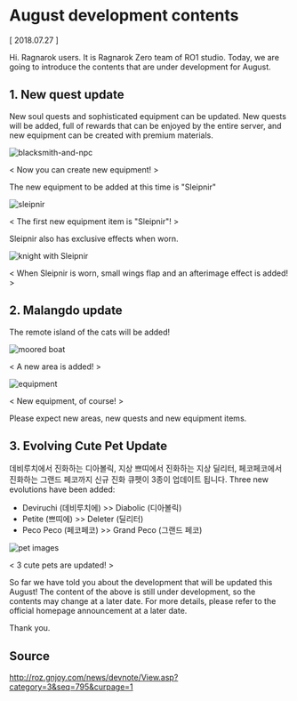# August development contents

[ 2018.07.27 ]

Hi. Ragnarok users. It is Ragnarok Zero team of RO1 studio. Today, we are going to introduce the contents that are under development for August.
 
## 1. New quest update
 
New soul quests and sophisticated equipment can be updated. New quests will be added, full of rewards that can be enjoyed by the entire server, and new equipment can be created with premium materials.
 
![blacksmith-and-npc](http://imgc1.gnjoy.com/ufile/ro/2018/07/27/9OJ5JOGWWTMWNHXAYOIF.png)

< Now you can create new equipment! >
 
The new equipment to be added at this time is "Sleipnir"
 
![sleipnir](http://imgc1.gnjoy.com/ufile/ro/2018/07/27/2W139VT3OMW1AHEKXCNF.png)

< The first new equipment item is "Sleipnir"! >

Sleipnir also has exclusive effects when worn.
 
![knight with Sleipnir](http://imgc1.gnjoy.com/ufile/ro/2018/07/27/5HRK1VS71B9J1K4JPVJE.gif)

< When Sleipnir is worn, small wings flap and an afterimage effect is added! >
 
## 2. Malangdo update
 
The remote island of the cats will be added!
 
![moored boat](http://imgc1.gnjoy.com/ufile/ro/2018/07/27/136K9H7959QFL4O3ADAF.png)

< A new area is added! >
 
![equipment](http://imgc1.gnjoy.com/ufile/ro/2018/07/27/D51544GV3W6OZRHJ8IVS.png)

< New equipment, of course! >

Please expect new areas, new quests and new equipment items.
 
## 3. Evolving Cute Pet Update
 
데비루치에서 진화하는 디아볼릭, 지상 쁘띠에서 진화하는 지상 딜리터, 페코페코에서 진화하는 그랜드 페코까지 신규 진화 큐펫이 3종이 업데이트 됩니다.
Three new evolutions have been added: 

* Deviruchi (데비루치에) >> Diabolic (디아볼릭)
* Petite (쁘띠에) >> Deleter (딜리터)
* Peco Peco (페코페코) >> Grand Peco (그랜드 페코)
 
![pet images](http://imgc1.gnjoy.com/ufile/ro/2018/07/27/YK20KI58NIRY8PG37U6T.png)

< 3 cute pets are updated! >
 
So far we have told you about the development that will be updated this August! The content of the above is still under development, so the contents may change at a later date. For more details, please refer to the official homepage announcement at a later date.
 
Thank you.

## Source

http://roz.gnjoy.com/news/devnote/View.asp?category=3&seq=795&curpage=1
